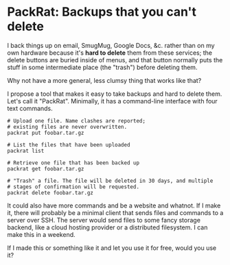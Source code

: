 PackRat: Backups that you can't delete
=====

I back things up on email, SmugMug, Google Docs, &c. rather than on my own
hardware because it's **hard to delete** them from these services; the delete
buttons are buried inside of menus, and that button normally puts the stuff
in some intermediate place (the "trash") before deleting them.

Why not have a more general, less clumsy thing that works like that?

I propose a tool that makes it easy to take backups and hard to delete them.
Let's call it "PackRat". Minimally, it has a command-line interface with four
text commands.

    # Upload one file. Name clashes are reported;
    # existing files are never overwritten.
    packrat put foobar.tar.gz
    
    # List the files that have been uploaded
    packrat list

    # Retrieve one file that has been backed up
    packrat get foobar.tar.gz
    
    # "Trash" a file. The file will be deleted in 30 days, and multiple
    # stages of confirmation will be requested.
    packrat delete foobar.tar.gz

It could also have more commands and be a website and whatnot. If I make it,
there will probably be a minimal client that sends files and commands to a
server over SSH. The server would send files to some fancy storage backend,
like a cloud hosting provider or a distributed filesystem. I can make this
in a weekend.

If I made this or something like it and let you use it for free, would you
use it?
